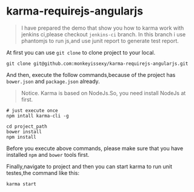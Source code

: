 # karma-requirejs-angularjs

> I have prepared the demo that show you how to karma work with jenkins ci,please checkout `jenkins-ci` branch. In this branch i use phantomjs to run js,and use junit report to generate test report.

At first you can use `git clone` to clone project to your local.

```
git clone git@github.com:monkeyissexy/karma-requirejs-angularjs.git
```

And then, execute the follow commands,because of the project has `bower.json` and `package.json` already.

> Notice. Karma is based on NodeJs.So, you need install NodeJs at first.

```
# just execute once
npm intall karma-cli -g 

cd project_path
bower install
npm install
```

Before you execute above commands, please make sure that you have installed `npm` and `bower` tools first.


Finally,navigate to project and then you can start karma to run unit testes,the command like this:

```
karma start 
```
